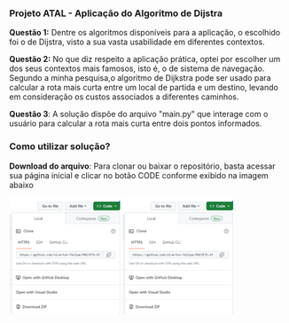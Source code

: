 ### Projeto ATAL - Aplicação do Algoritmo de Dijstra

**Questão 1:** Dentre os algoritmos disponíveis para a aplicação, o escolhido foi o de Dijstra, visto a sua vasta usabilidade em diferentes contextos.

**Questão 2:** No que diz respeito a aplicação prática, optei por escolher um dos seus contextos mais famosos, isto é, o de sistema de navegação. Segundo a minha pesquisa,o algoritmo de Dijkstra pode ser usado para calcular a rota mais curta entre um local de partida e um destino, levando em consideração os custos associados a diferentes caminhos.

**Questão 3**: A solução dispõe do arquivo "main.py" que interage com o usuário para calcular a rota mais curta entre dois pontos informados.

### Como utilizar solução?

**Download do arquivo**: Para clonar ou baixar o repositório, basta acessar sua página inicial e clicar no botão CODE conforme exibido na imagem abaixo

<p float="left">

 <img src="https://github.com/niverton-felipe/PROJETO-ATAL/blob/master/CLONAR%20BAIXAR%20REPOSITORIO.png" width="200" />

 <img src="https://github.com/niverton-felipe/PROJETO-ATAL/blob/master/CLONAR%20BAIXAR%20REPOSITORIO.png" width="200" /> 

</p>
